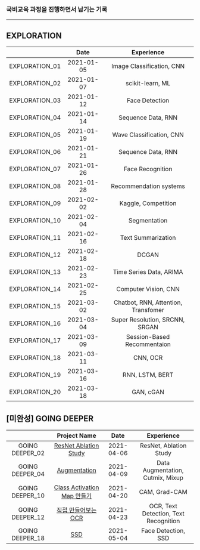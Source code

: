 ### 국비교육 과정을 진행하면서 남기는 기록

---
## EXPLORATION
|              |  Date    |      Experience        |
|:------------:|:--------:|:----------------------:|
|EXPLORATION_01|2021-01-05|Image Classification, CNN|
|EXPLORATION_02|2021-01-07|scikit-learn, ML        |
|EXPLORATION_03|2021-01-12|Face Detection          |
|EXPLORATION_04|2021-01-14|Sequence Data, RNN      |
|EXPLORATION_05|2021-01-19|Wave Classification, CNN|
|EXPLORATION_06|2021-01-21|Sequence Data, RNN     |
|EXPLORATION_07|2021-01-26|Face Recognition       |
|EXPLORATION_08|2021-01-28|Recommendation systems |
|EXPLORATION_09|2021-02-02|Kaggle, Competition    |
|EXPLORATION_10|2021-02-04|Segmentation           |
|EXPLORATION_11|2021-02-16|Text Summarization     |
|EXPLORATION_12|2021-02-18|DCGAN                  |
|EXPLORATION_13|2021-02-23|Time Series Data, ARIMA|
|EXPLORATION_14|2021-02-25|Computer Vision, CNN   |
|EXPLORATION_15|2021-03-02|Chatbot, RNN, Attention, Transfomer|
|EXPLORATION_16|2021-03-04|Super Resolution, SRCNN, SRGAN|
|EXPLORATION_17|2021-03-09|Session-Based Recommentaion|
|EXPLORATION_18|2021-03-11|CNN, OCR                |
|EXPLORATION_19|2021-03-16|RNN, LSTM, BERT      |
|EXPLORATION_20|2021-03-18|GAN, cGAN           |

## [미완성] GOING DEEPER

|               |               Project Name                       |  Date    |              Experience           |
|:-------------:|:------------------------------------------------:|:--------:|:---------------------------------:|
|GOING DEEPER_02|[ResNet Ablation Study](./Week12/)        |2021-04-06|ResNet, Ablation Study             |
|GOING DEEPER_04|[Augmentation](./Week12/)               |2021-04-09|Data Augmentation, Cutmix, Mixup   |
|GOING DEEPER_10|[Class Activation Map 만들기](./Week14/)  |2021-04-20|CAM, Grad-CAM                       |
|GOING DEEPER_12|[직접 만들어보는 OCR](./Week14)           |2021-04-23|OCR, Text Detection, Text Recognition|
|GOING DEEPER_18|[SSD](./Week15)|2021-05-04|Face Detection, SSD               |

